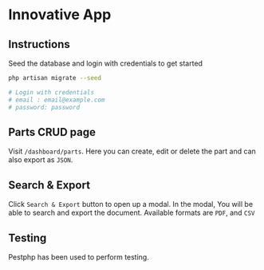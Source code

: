 # Innovative App

## Instructions

Seed the database and login with credentials to get started

```sh
php artisan migrate --seed

# Login with credentials
# email : email@example.com
# password: password
```

## Parts CRUD page

Visit `/dashboard/parts`. Here you can create, edit or delete the part and can also export as `JSON`.

## Search & Export

Click `Search & Export` button to open up a modal. In the modal, You will be able to search and export the document. Available formats are `PDF`, and `CSV`

## Testing

Pestphp has been used to perform testing.